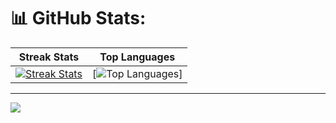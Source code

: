 <!--
## Hi there 👋

**elRapha04/elRapha04** is a ✨ _special_ ✨ repository because its `README.md` (this file) appears on your GitHub profile.

Here are some ideas to get you started:

- 🔭 I’m currently working on ...
- 🌱 I’m currently learning ...
- 👯 I’m looking to collaborate on ...
- 🤔 I’m looking for help with ...
- 💬 Ask me about ...
- 📫 How to reach me: ...
- 😄 Pronouns: ...
- ⚡ Fun fact: ...
-->

# 📊 GitHub Stats:
| Streak Stats | Top Languages |
| ------------ | ------------- |
| [![Streak Stats](https://github-readme-streak-stats.herokuapp.com/?user=elRapha04&theme=ambient_gradient&hide_border=false)](https://github.com/elRapha04) | [![Top Languages](https://github-readme-stats.vercel.app/api/top-langs/?username=elRapha04&theme=ambient_gradient&hide_border=false&include_all_commits=true&count_private=true&layout=compact)] |


---

[![](https://visitcount.itsvg.in/api?id=elRapha04&icon=0&color=0)](https://visitcount.itsvg.in)

<!-- Proudly created with GPRM ( https://gprm.itsvg.in ) -->
